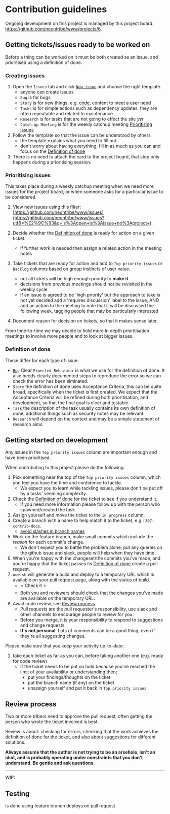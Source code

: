 # Contribution guidelines

Ongoing development on this project is managed by this project board: https://github.com/neontribe/www/projects/6.

## Getting tickets/issues ready to be worked on

Before a thing can be worked on it must be both created as an issue, and prioritised using a definition of done.

### Creating issues

1. Open the `Issues` tab and click [`New issue`](https://github.com/neontribe/www/issues/new/choose) and choose the right template.
   - anyone can create issues
   - `Bug` is for bugs
   - `Story` is for new things, e.g. code, content to meet a user need
   - `Tasks` is for simple actions such as dependency updates, they are often repeatable and related to maintenance
   - `Research` is for tasks that are not going to effect the site _yet_
   - `Catch-up Meeting` is for the weekly catchup meeting [Prioritising issues](prioritising-issues)
1. Follow the template so that the issue can be understood by others
   - the template explains what you need to fill out
   - don't worry about having everything, fill in as much as you can and focus on the [Definition of done](#definition-of-done)
1. There is no need to attach the card to the project board, that step only happens during a prioritising session.

### Prioritising issues

This takes place during a weekly catchup meeting when we need more issues for the project board, or when someone asks for a particular issue to be considered.

1. View new issues using this filter: [https://github.com/neontribe/www/issues](https://github.com/neontribe/www/issues?utf8=%E2%9C%93&q=is%3Aopen+is%3Aissue+no%3Aproject+).
1. Decide whether the [Definition of done](#definition-of-done) is ready for action on a given ticket.
   - if further work is needed then assign a related action in the meeting notes
1. Take tickets that are ready for action and add to `Top priority issues` or `Backlog` columns based on group instincts of user value.
   - not all tickets will be high enough priority to **make it**
   - decisions from previous meetings should not be revisited in the weekly cycle
   - if an issue is agreed to be 'high priority' but the approach to take is not yet decided add a 'requires discussion' label to the issue, AND add an action to the meeting to note that it will be discussed the following week, tagging people that may be particularly interested

1. Document reason for decision on tickets, so that it makes sense later.

From time-to-time we may decide to hold more in depth prioritisation meetings to involve more people and to look at bigger issues.

### Definition of done

These differ for each type of issue:

- [`Bug`](https://english.stackexchange.com/a/40935) Clear `Expected Behaviour` is what we use for the definition of done. It also needs clearly documented steps to reproduce the error so we can check the error has been elminated.
- `Story` the definition of done uses Acceptance Criteria, this can be quite broad, specifically when the ticket is first created. We expect that the Acceptance Criteria will be refined during both prioritisation, and development, so that the final goal is clear and testable.
- `Task` the description of the task usually contains its own definition of done, additional things such as security notes may be relevant.
- `Research` will depend on the context and may be a simple statement of research aims.

## Getting started on development

Any issues in the `Top priority issues` column are important enough and have been prioritised.

When contributing to this project please do the following:

1. Pick something near the top of the `Top priority issues` column, which you feel you have the time and confidence to tackle.
   - We expect you to learn while tackling issues, please don't be put off by a tasks' seeming complexity.
1. Check the [Definition of done](#definition-of-done) for the ticket to see if you understand it.
   - If you need more information please follow up with the person who spawned/created the task.
1. Assign yourself and move the ticket to the `In progress` column.
1. Create a branch with a name to help match it to the ticket, e.g.: `307-contrib-docs`.
   - [avoid slashes in branch names](https://stackoverflow.com/questions/2527355/using-the-slash-character-in-git-branch-name/2527452#2527452)
1. Work on the feature branch, make small commits which include the _reason_ for each commit's change.
   - We don't expect you to battle the problem alone, put any queries on the github issue and slack, people will help when they have time.
1. When you're happy with the changeset/the commits you've made, and you're happy that the ticket passes its [Definition of done](#definition-of-done) create a pull request.
1. `now.sh` will generate a build and deploy to a temporary URL which is available on your pull request page, along with the status of build.
   - :star: Check it :star:
   - Both you and reviewers should check that the changes you've made are available on the temporary URL.
1. Await code review, see [Review process](#review-process)
   - Pull requests are the pull requester's responsibility, use slack and other channels to encourage people to review for you.
   - Before you merge, it is your responsibility to respond to suggestions and change requests.
   - **It's not personal**. Lots of comments can be a good thing, even if they're all suggesting changes.

Please make sure that you keep your activity up-to-date:

1. take each ticket as far as you can, before taking another one (e.g. ready for code review)
   - if the ticket needs to be put on hold because you've reached the limit of your availability or understanding then;
     - put your findings/thoughts on the ticket
     - put the branch name (if any) on the ticket
     - unassign yourself and put it back in `Top priority issues`

## Review process

Two or more tribers need to approve the pull request, often getting the person who wrote the ticket involved is best.

Review is about: checking for errors, checking that the work achieves the definition of done for the ticket, and also about suggestions for different solutions.

**Always assume that the author is not trying to be an arsehole, isn't an idiot, and is probably operating under constraints that you don't understand. Be gentle and ask questions.**

---

WIP:

## Testing

is done using feature branch deploys on pull request

